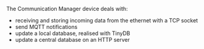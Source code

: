 The Communication Manager device deals with:
- receiving and storing incoming data from the ethernet with a TCP socket
- send MQTT notifications
- update a local database, realised with TinyDB
- update a central database on an HTTP server
